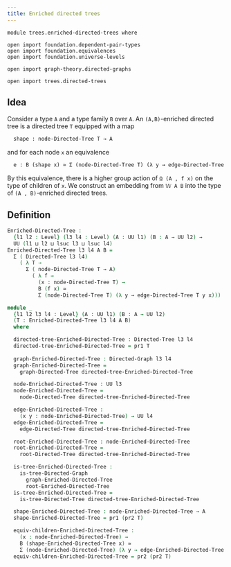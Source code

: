 ```yaml
---
title: Enriched directed trees
---
```


```
module trees.enriched-directed-trees where

open import foundation.dependent-pair-types
open import foundation.equivalences
open import foundation.universe-levels

open import graph-theory.directed-graphs

open import trees.directed-trees
```

## Idea

Consider a type `A` and a type family `B` over `A`. An `(A,B)`-enriched directed tree is a directed tree `T` equipped with a map

```md
  shape : node-Directed-Tree T → A
```

and for each node `x` an equivalence

```md
  e : B (shape x) ≃ Σ (node-Directed-Tree T) (λ y → edge-Directed-Tree T y x)
```

By this equivalence, there is a higher group action of `Ω (A , f x)` on the type of children of `x`. We construct an embedding from `𝕎 A B` into the type of `(A , B)`-enriched directed trees.

## Definition

```agda
Enriched-Directed-Tree :
  {l1 l2 : Level} (l3 l4 : Level) (A : UU l1) (B : A → UU l2) →
  UU (l1 ⊔ l2 ⊔ lsuc l3 ⊔ lsuc l4)
Enriched-Directed-Tree l3 l4 A B =
  Σ ( Directed-Tree l3 l4)
    ( λ T →
      Σ ( node-Directed-Tree T → A)
        ( λ f →
          (x : node-Directed-Tree T) →
          B (f x) ≃
          Σ (node-Directed-Tree T) (λ y → edge-Directed-Tree T y x)))

module _
  {l1 l2 l3 l4 : Level} (A : UU l1) (B : A → UU l2)
  (T : Enriched-Directed-Tree l3 l4 A B)
  where

  directed-tree-Enriched-Directed-Tree : Directed-Tree l3 l4
  directed-tree-Enriched-Directed-Tree = pr1 T
                                             
  graph-Enriched-Directed-Tree : Directed-Graph l3 l4
  graph-Enriched-Directed-Tree =
    graph-Directed-Tree directed-tree-Enriched-Directed-Tree

  node-Enriched-Directed-Tree : UU l3
  node-Enriched-Directed-Tree =
    node-Directed-Tree directed-tree-Enriched-Directed-Tree

  edge-Enriched-Directed-Tree :
    (x y : node-Enriched-Directed-Tree) → UU l4
  edge-Enriched-Directed-Tree =
    edge-Directed-Tree directed-tree-Enriched-Directed-Tree

  root-Enriched-Directed-Tree : node-Enriched-Directed-Tree
  root-Enriched-Directed-Tree =
    root-Directed-Tree directed-tree-Enriched-Directed-Tree

  is-tree-Enriched-Directed-Tree :
    is-tree-Directed-Graph
      graph-Enriched-Directed-Tree
      root-Enriched-Directed-Tree
  is-tree-Enriched-Directed-Tree =
    is-tree-Directed-Tree directed-tree-Enriched-Directed-Tree

  shape-Enriched-Directed-Tree : node-Enriched-Directed-Tree → A
  shape-Enriched-Directed-Tree = pr1 (pr2 T)

  equiv-children-Enriched-Directed-Tree :
    (x : node-Enriched-Directed-Tree) →
    B (shape-Enriched-Directed-Tree x) ≃
    Σ (node-Enriched-Directed-Tree) (λ y → edge-Enriched-Directed-Tree y x)
  equiv-children-Enriched-Directed-Tree = pr2 (pr2 T)
```
